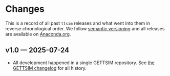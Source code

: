 # Changes

This is a record of all past `ttsim` releases and what went into them in reverse
chronological order. We follow [semantic versioning](https://semver.org/) and all
releases are available on [Anaconda.org](https://anaconda.org/conda-forge/ttsim).

## v1.0 — 2025-07-24

- All development happened in a single GETTSIM repository. See
  [the GETTSIM changelog](https://gettsim.readthedocs.io/en/latest/changes.html) for all
  history.
